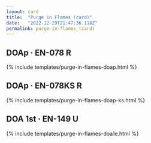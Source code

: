 ```yaml
---
layout: card
title:  "Purge in Flames (card)"
date:   "2022-12-29T21:47:36.118Z"
permalink: purge-in-flames_(card)
---
```


## DOAp &middot; EN-078 R

{% include templates/purge-in-flames-doap.html %}


## DOAp &middot; EN-078KS R

{% include templates/purge-in-flames-doap-ks.html %}


## DOA 1st &middot; EN-149 U

{% include templates/purge-in-flames-doa1e.html %}

